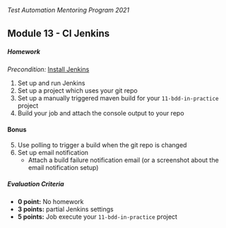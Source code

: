 ###### Test Automation Mentoring Program 2021

## Module 13 - CI Jenkins

##### Homework
_Precondition:_ 
[Install Jenkins](https://www.jenkins.io/doc/book/installing/windows/)
   
1. Set up and run Jenkins
2. Set up a project which uses your git repo
3. Set up a manually triggered maven build for your `11-bdd-in-practice` project
4. Build your job and attach the console output to your repo

#### Bonus
5. Use polling to trigger a build when the git repo is changed
6. Set up email notification
    * Attach a build failure notification email (or a screenshot about the email notification setup)

##### Evaluation Criteria
* **0 point:** No homework
* **3 points:** partial Jenkins settings
* **5 points:** Job execute your `11-bdd-in-practice` project

